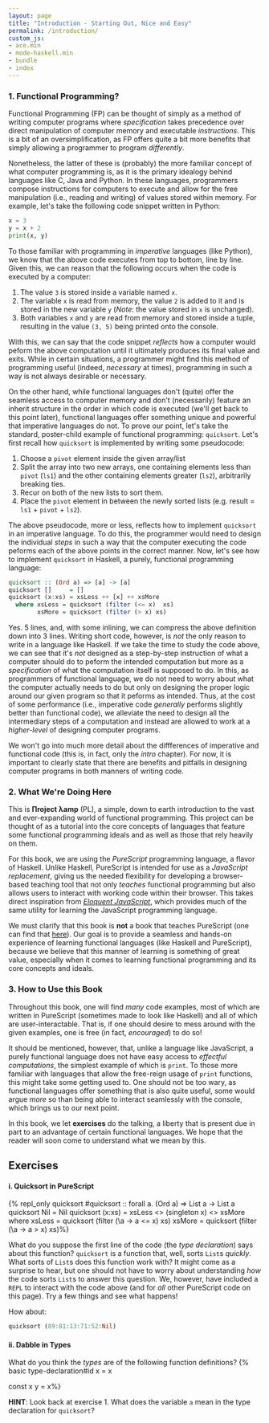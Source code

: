 ```yaml
---
layout: page
title: "Introduction - Starting Out, Nice and Easy"
permalink: /introduction/
custom_js:
- ace.min
- mode-haskell.min
- bundle
- index
---
```


<script type="text/javascript" src="//cdnjs.cloudflare.com/ajax/libs/jquery/1.10.2/jquery.js"></script>

### 1. Functional Programming?
Functional Programming (FP) can be thought of simply as a method of writing computer programs where *specification* takes precedence over direct manipulation of computer memory and executable *instructions*. This is a bit of an oversimplification, as FP offers quite a bit more benefits that simply allowing a programmer to program *differently*.

Nonetheless, the latter of these is (probably) the more familiar concept of what computer programming is, as it is the primary idealogy behind languages like C, Java and Python. In these languages, programmers compose instructions for computers to execute and allow for the free manipulation (i.e., reading and writing) of values stored within memory. For example, let's take the following code snippet written in Python:
```python
x = 3
y = x + 2
print(x, y)
```
To those familiar with programming in *imperative* languages (like Python), we know that the above code executes from top to bottom, line by line. Given this, we can reason that the following occurs when the code is executed by a computer:
1. The value `3` is stored inside a variable named `x`.
2. The variable `x` is read from memory, the value `2` is added to it  and is stored in the new variable `y` (*Note*: the value stored in `x` is unchanged).
3. Both variables `x` and `y` are read from memory and stored inside a tuple, resulting in the value `(3, 5)` being printed onto the console.

With this, we can say that the code snippet *reflects* how a computer would peform the above computation until it ultimately produces its final value and exits. While in certain situations, a programmer might find this method of programming useful (indeed, *necessary* at times), programming in such a way is not always desirable or necessary.

On the other hand, while functional languages don't (quite) offer the seamless access to computer memory and don't (necessarily) feature an inherit structure in the order in which code is executed (we'll get back to this point later), functional languages offer something unique and powerful that imperative languages do not. To prove our point, let's take the standard, poster-child example of functional programming: `quicksort`. Let's first recall how `quicksort` is implemented by writing some pseudocode:
1. Choose a `pivot` element inside the given array/list
2. Split the array into two new arrays, one containing elements less than `pivot` (`ls1`) and the other containing elements greater (`ls2`), arbitrarily breaking ties.
3. Recur on both of the new lists to sort them.
4. Place the `pivot` element in between the newly sorted lists (e.g. result = `ls1` + `pivot` + `ls2`).

The above pseudocode, more or less, reflects how to implement `quicksort` in an imperative language. To do this, the programmer would need to design the individual *steps* in such a way that the computer executing the code peforms each of the above points in the correct manner. Now, let's see how to implement `quicksort` in Haskell, a purely, functional programming language:
```haskell
quicksort :: (Ord a) => [a] -> [a]
quicksort []     = []
quicksort (x:xs) = xsLess ++ [x] ++ xsMore
  where xsLess = quicksort (filter (<= x)  xs)
        xsMore = quicksort (filter (> x) xs)
```
Yes. 5 lines, and, with some inlining, we can compress the above definition down into 3 lines. Writing short code, however, is *not* the only reason to write in a language like Haskell. If we take the time to study the code above, we can see that it's *not* designed as a step-by-step instruction of what a computer should do to peform the intended computation but more as a *specification* of what the computation itself is supposed to do. In this, as programmers of functional language, we do not need to worry about what the computer actually needs to do but only on designing the proper logic around our given program so that it peforms as intended. Thus, at the cost of some performance (i.e., imperative code *generally* performs slightly better than functional code), we alleviate the need to design all the intermediary steps of a computation and instead are allowed to work at a *higher-level* of designing computer programs.

We won't go into much more detail about the diffferences of imperative and functional code (this is, in fact, only the *intro* chapter). For now, it is important to clearly state that there are benefits and pitfalls in designing computer programs in both manners of writing code.

### 2. What We're Doing Here
This is **Пroject λamp** (PL), a simple, down to earth introduction to the vast and ever-expanding world of functional programming. This project can be thought of as a tutorial into the core concepts of languages that feature some functional programming ideals and as well as those that rely heavily on them.

For this book, we are using the *PureScript* programming language, a flavor of Haskell. Unlike Haskell, PureScript is intended for use as a *JavaScript replacement*, giving us the needed flexibility for developing a browser-based teaching tool that not only *teaches* functional programming but also allows users to interact with working code within their browser. This takes direct inspiration from *[Eloquent JavaScript](http://eloquentjavascript.net/)*, which provides much of the same utility for learning the JavaScript programming language.

We must clarify that this book is **not** a book that teaches PureScript (one can find that [here](https://leanpub.com/purescript/read)). Our goal is to provide a seamless and hands-on experience of learning functional languages (like Haskell and PureScript), because we believe that this manner of learning is something of great value, especially when it comes to learning functional programming and its core concepts and ideals.

### 3. How to Use this Book
Throughout this book, one will find *many* code examples, most of which are written in PureScript (sometimes made to look like Haskell) and all of which are user-interactable. That is, if one should desire to mess around with the given examples, one is free (in fact, *encouraged*) to do so!

It should be mentioned, however, that, unlike a language like JavaScript, a purely functional language does not have easy access to *effectful computations*, the simplest example of which is `print`. To those more familiar with languages that allow the free-reign usage of `print` functions, this might take some getting used to. One should not be too wary, as functional languages offer something that is also quite useful, some would argue *more* so than being able to interact seamlessly with the console, which brings us to our next point.

In this book, we let **exercises** do the talking, a liberty that is present due in part to an advantage of certain functional languages. We hope that the reader will soon come to understand what we mean by this.

## Exercises

#### i. Quicksort in PureScript
{% 
repl_only quicksort
#quicksort :: forall a. (Ord a) => List a -> List a
quicksort Nil    = Nil
quicksort (x:xs) = xsLess <> (singleton x) <> xsMore
    where xsLess = quicksort (filter (\a -> a <= x) xs)
          xsMore = quicksort (filter (\a -> a > x) xs)%}

What do you suppose the first line of the code (the *type declaration*) says about this function? `quicksort` is a function that, well, sorts `List`s *quickly*. What sorts of `List`s does this function work with? It might come as a surprise to hear, but one should not have to worry about understanding *how* the code sorts `List`s to answer this question. We, however, have included a `REPL` to interact with the code above (and for *all* other PureScript code on this page). Try a few things and see what happens!

How about:
```haskell
quicksort (89:81:13:71:52:Nil)
```

#### ii. Dabble in Types

What do you think the *types* are of the following function definitions?
{%
basic type-declaration#id x = x

const x y = x%}

**HINT**: Look back at exercise 1. What does the variable `a` mean in the type declaration for `quicksort`?
